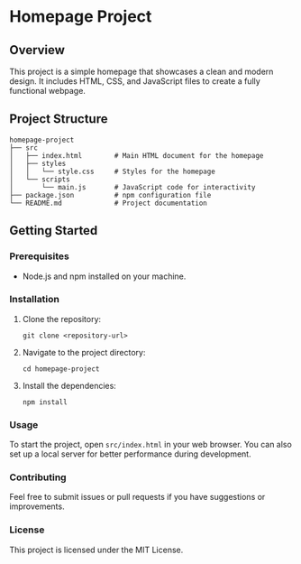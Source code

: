 # Homepage Project

## Overview
This project is a simple homepage that showcases a clean and modern design. It includes HTML, CSS, and JavaScript files to create a fully functional webpage.

## Project Structure
```
homepage-project
├── src
│   ├── index.html        # Main HTML document for the homepage
│   ├── styles
│   │   └── style.css     # Styles for the homepage
│   └── scripts
│       └── main.js       # JavaScript code for interactivity
├── package.json          # npm configuration file
└── README.md             # Project documentation
```


## Getting Started

### Prerequisites
- Node.js and npm installed on your machine.

### Installation
1. Clone the repository:
   ```
   git clone <repository-url>
   ```
2. Navigate to the project directory:
   ```
   cd homepage-project
   ```
3. Install the dependencies:
   ```
   npm install
   ```

### Usage
To start the project, open `src/index.html` in your web browser. You can also set up a local server for better performance during development.

### Contributing
Feel free to submit issues or pull requests if you have suggestions or improvements.

### License
This project is licensed under the MIT License.